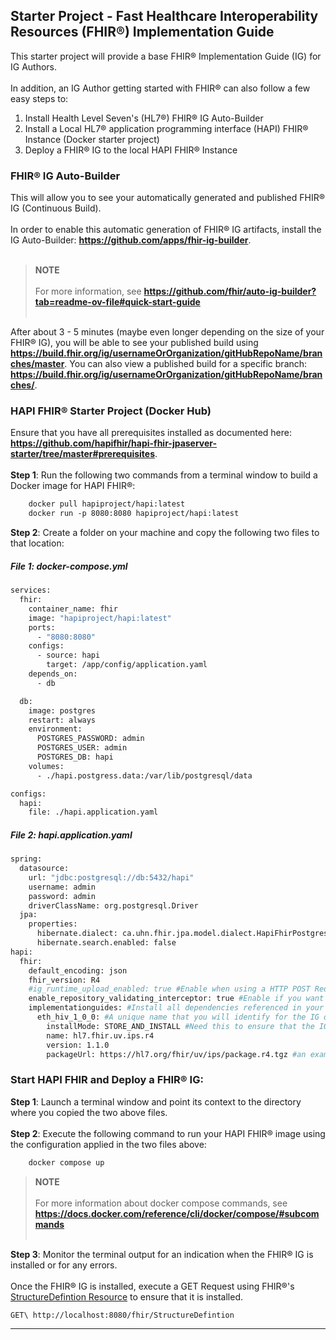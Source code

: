 Starter Project - Fast Healthcare Interoperability Resources (FHIR®) Implementation Guide
---
This starter project will provide a base FHIR® Implementation Guide (IG) for IG Authors.
<br> </br>
In addition, an IG Author getting started with FHIR® can also follow a few easy steps to:
<ol>
    <li>Install Health Level Seven's (HL7®) FHIR® IG Auto-Builder</li>
    <li>Install a Local HL7® application programming interface (HAPI) FHIR® Instance (Docker starter project)</li>
    <li>Deploy a FHIR® IG to the local HAPI FHIR® Instance</li>
</ol>

### FHIR® IG Auto-Builder
This will allow you to see your automatically generated and published FHIR® IG (Continuous Build).
<br> </br>
In order to enable this automatic generation of FHIR® IG artifacts, install the IG Auto-Builder: __https://github.com/apps/fhir-ig-builder__. 
<br> </br>

>**NOTE**
<br> </br>
For more information, see __https://github.com/fhir/auto-ig-builder?tab=readme-ov-file#quick-start-guide__
<br> </br>

After about 3 - 5 minutes (maybe even longer depending on the size of your FHIR® IG), you will be able to see your published build using __https://build.fhir.org/ig/usernameOrOrganization/gitHubRepoName/branches/master__. You can also view a published build for a specific branch: __https://build.fhir.org/ig/usernameOrOrganization/gitHubRepoName/branches/__.

### HAPI FHIR® Starter Project (Docker Hub)
Ensure that you have all prerequisites installed as documented here: __https://github.com/hapifhir/hapi-fhir-jpaserver-starter/tree/master#prerequisites__.
<br> </br>
<strong>Step 1</strong>: Run the following two commands from a terminal window to build a Docker image for HAPI FHIR®:
```dockerfile
    docker pull hapiproject/hapi:latest
    docker run -p 8080:8080 hapiproject/hapi:latest
```
<strong>Step 2</strong>: Create a folder on your machine and copy the following two files to that location:

##### File 1: docker-compose.yml
```dockerfile
services:
  fhir:
    container_name: fhir
    image: "hapiproject/hapi:latest"
    ports:
      - "8080:8080"
    configs:
      - source: hapi
        target: /app/config/application.yaml
    depends_on:
      - db

  db:
    image: postgres
    restart: always
    environment:
      POSTGRES_PASSWORD: admin
      POSTGRES_USER: admin
      POSTGRES_DB: hapi
    volumes:
      - ./hapi.postgress.data:/var/lib/postgresql/data

configs:
  hapi:
    file: ./hapi.application.yaml

```
##### File 2: hapi.application.yaml
```dockerfile
spring:
  datasource:
    url: "jdbc:postgresql://db:5432/hapi"
    username: admin
    password: admin
    driverClassName: org.postgresql.Driver
  jpa:
    properties:
      hibernate.dialect: ca.uhn.fhir.jpa.model.dialect.HapiFhirPostgresDialect
      hibernate.search.enabled: false
hapi:
  fhir:
    default_encoding: json
    fhir_version: R4
    #ig_runtime_upload_enabled: true #Enable when using a HTTP POST Request to submit Base64 encoded data for an Implementation Guide (IG).
    enable_repository_validating_interceptor: true #Enable if you want HAPI to validate messages against the installed IG. Recommended!
    implementationguides: #Install all dependencies referenced in your IG.
      eth_hiv_1_0_0: #A unique name that you will identify for the IG object. Recommend IgName_IGVersion
        installMode: STORE_AND_INSTALL #Need this to ensure that the IG is installed
        name: hl7.fhir.uv.ips.r4
        version: 1.1.0
        packageUrl: https://hl7.org/fhir/uv/ips/package.r4.tgz #an example package
```
### Start HAPI FHIR and Deploy a FHIR® IG:
<strong>Step 1</strong>: Launch a terminal window and point its context to the directory where you copied the two above files.
<br> </br>
<strong>Step 2</strong>: Execute the following command to run your HAPI FHIR® image using the configuration applied in the two files above:
```dockerfile
    docker compose up
```

>**NOTE**
<br> </br>
For more information about docker compose commands, see __https://docs.docker.com/reference/cli/docker/compose/#subcommands__
<br> </br>

<strong>Step 3</strong>: Monitor the terminal output for an indication when the FHIR® IG is installed or for any errors. 
<br> </br>
Once the FHIR® IG is installed, execute a GET Request using FHIR®'s [StructureDefintion Resource](https://hl7.org/fhir/R5/structuredefinition.html) to ensure that it is installed.
```
GET\ http://localhost:8080/fhir/StructureDefintion
```
---
